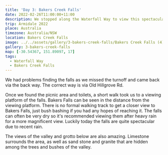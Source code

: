 ```yaml
---
title: 'Day 3: Bakers Creek Falls'
date: 2022-02-26T11:00:00+11:00
description: We stopped along the Waterfall Way to view this spectacular falls into a gorge.
trip: Armidale 2022
place: Australia
timezone: Australia/NSW
location: Bakers Creek Falls
image: ../../assets/gallery/3-bakers-creek-falls/Bakers Creek Falls (4).jpeg
gallery: 3-bakers-creek-falls
map: [-30.54367, 151.89097, 17]
tags:
  - Waterfall Way
  - Bakers Creek Falls
---
```


We had problems finding the falls as we missed the turnoff and came back via the back way. The correct way is via Old Hillgrove Rd.

Once we found the picnic area and toilets, a short walk took us to a viewing platform of the falls. Bakers Falls can be seen in the distance from the viewing platform. There is no formal walking track to get a closer view to Bakers Falls, just bush bashing if you had any hopes of reaching it. The falls can often be very dry so it's recommended viewing them after heavy rain for a more magnificent view. Luckily today the falls are quite spectacular due to recent rain.

The views of the valley and grotto below are also amazing. Limestone surrounds the area, as well as sand stone and granite that are hidden among the trees and bushes of the valley.

